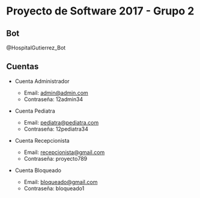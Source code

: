# Proyecto de Software 2017 - Grupo 2

## Bot

@HospitalGutierrez_Bot

## Cuentas

* Cuenta Administrador
  * Email: admin@admin.com
  * Contraseña: 12admin34

* Cuenta Pediatra
  * Email: pediatra@pediatra.com
  * Contraseña: 12pediatra34

* Cuenta Recepcionista
  * Email: recepcionista@gmail.com
  * Contraseña: proyecto789

* Cuenta Bloqueado
  * Email: bloqueado@gmail.com
  * Contraseña: bloqueado1
